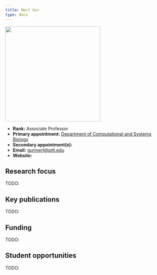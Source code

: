 ```yaml
---
title: Mert Gur
type: docs
---
```


<img src="https://www.csb.pitt.edu/wp-content/uploads/2023/10/csb-profile-11-980x654.jpg" width="300px">

-   **Rank:** Associate Professor
-   **Primary appointment:** [Department of Computational and Systems Biology](https://www.csb.pitt.edu/)
-   **Secondary appointment(s):**
-   **Email:** <gurmert@pitt.edu>
-   **Website:**

## Research focus

TODO:

## Key publications

TODO:

## Funding

TODO:

## Student opportunities

TODO:
